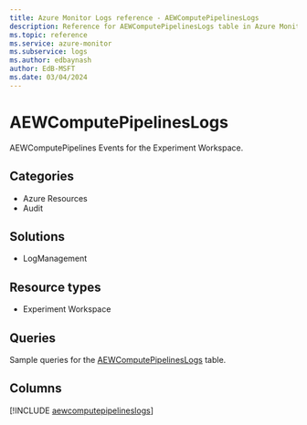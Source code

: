 ```yaml
---
title: Azure Monitor Logs reference - AEWComputePipelinesLogs
description: Reference for AEWComputePipelinesLogs table in Azure Monitor Logs.
ms.topic: reference
ms.service: azure-monitor
ms.subservice: logs
ms.author: edbaynash
author: EdB-MSFT
ms.date: 03/04/2024
---
```


# AEWComputePipelinesLogs

AEWComputePipelines Events for the Experiment Workspace.


## Categories

- Azure Resources
- Audit

## Solutions

- LogManagement

## Resource types

- Experiment Workspace

## Queries

 Sample queries for the [AEWComputePipelinesLogs](/azure/azure-monitor/reference/queries/aewcomputepipelineslogs) table.


## Columns
  
[!INCLUDE [aewcomputepipelineslogs](.././tables/includes/aewcomputepipelineslogs-include.md)]
